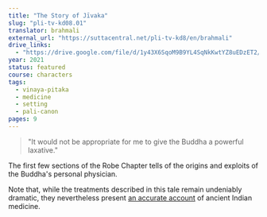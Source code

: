 ```yaml
---
title: "The Story of Jīvaka"
slug: "pli-tv-kd08.01"
translator: brahmali
external_url: "https://suttacentral.net/pli-tv-kd8/en/brahmali"
drive_links:
  - "https://drive.google.com/file/d/1y43X6SqoM9B9YL4SqNkKwtYZ8uEDzET2/view?usp=drivesdk"
year: 2021
status: featured
course: characters
tags:
  - vinaya-pitaka
  - medicine
  - setting
  - pali-canon
pages: 9
---
```


> "It would not be appropriate for me to give the Buddha a powerful laxative."

The first few sections of the Robe Chapter tells of the origins and exploits of the Buddha's personal physician.

Note that, while the treatments described in this tale remain undeniably dramatic, they nevertheless present [an accurate account](/content/articles/jivaka-and-ayurveda_zysk-kenneth) of ancient Indian medicine.

